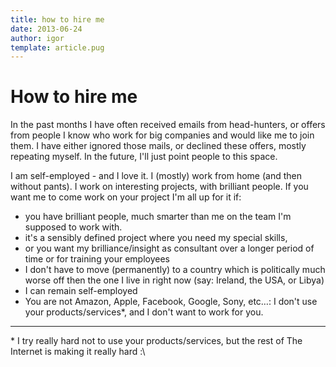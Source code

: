 ```yaml
---
title: how to hire me
date: 2013-06-24
author: igor
template: article.pug
---
```


# How to hire me

In the past months I have often received emails from head-hunters, or offers from people I know who work for big companies and would like me to join them.
I have either ignored those mails, or declined these offers, mostly repeating myself.
In the future, I'll just point people to this space.

I am self-employed - and I love it.
I (mostly) work from home (and then without pants).
I work on interesting projects, with brilliant people.
If you want me to come work on your project I'm all up for it if:

* you have brilliant people, much smarter than me on the team I'm supposed to work with.
* it's a sensibly defined project where you need my special skills,
* or you want my brilliance/insight as consultant over a longer period of time or for training your employees
* I don't have to move (permanently) to a country which is politically much worse off then the one I live in right now (say: Ireland, the USA, or Libya)
* I can remain self-employed
* You are not Amazon, Apple, Facebook, Google, Sony, etc…: I don't use your products/services\*, and I don't want to work for you.

---

\* I try really hard not to use your products/services, but the rest of The Internet is making it really hard :\
